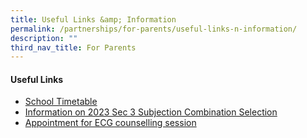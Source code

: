 ```yaml
---
title: Useful Links &amp; Information
permalink: /partnerships/for-parents/useful-links-n-information/
description: ""
third_nav_title: For Parents
---
```

<h4><strong>Useful Links</strong></h4>

*   [School Timetable](https://ahmadibrahimsec.moe.edu.sg/downloads/school-timetable/)
*   [Information on 2023 Sec 3 Subjection Combination Selection](https://go.gov.sg/aiss-sec3-subjcombination)
*   [Appointment for ECG counselling session](https://go.gov.sg/ecgc-rachel)